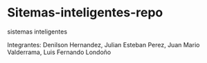 # Sitemas-inteligentes-repo
sistemas inteligentes

Integrantes:
Denilson Hernandez,
Julian Esteban Perez,
Juan Mario Valderrama,
Luis Fernando Londoño
